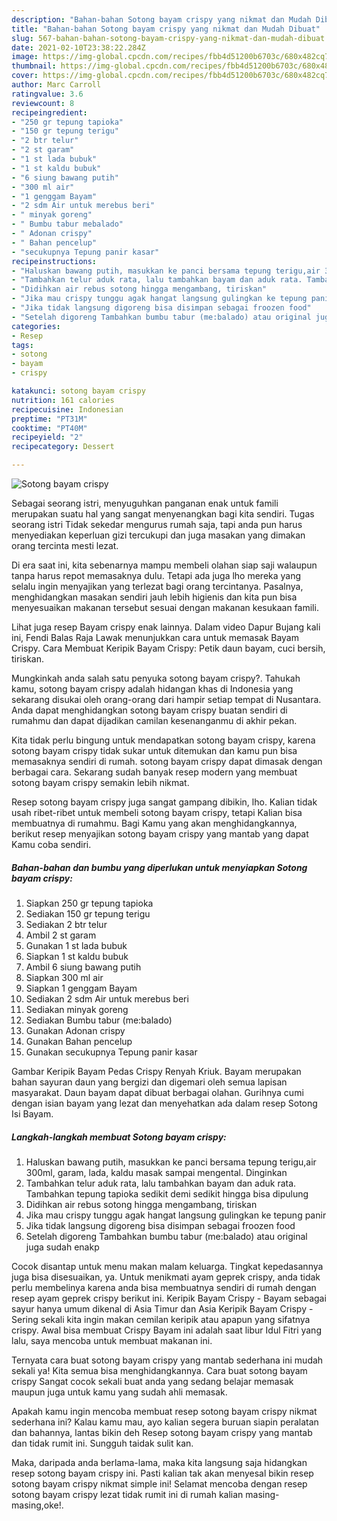 ```yaml
---
description: "Bahan-bahan Sotong bayam crispy yang nikmat dan Mudah Dibuat"
title: "Bahan-bahan Sotong bayam crispy yang nikmat dan Mudah Dibuat"
slug: 567-bahan-bahan-sotong-bayam-crispy-yang-nikmat-dan-mudah-dibuat
date: 2021-02-10T23:38:22.284Z
image: https://img-global.cpcdn.com/recipes/fbb4d51200b6703c/680x482cq70/sotong-bayam-crispy-foto-resep-utama.jpg
thumbnail: https://img-global.cpcdn.com/recipes/fbb4d51200b6703c/680x482cq70/sotong-bayam-crispy-foto-resep-utama.jpg
cover: https://img-global.cpcdn.com/recipes/fbb4d51200b6703c/680x482cq70/sotong-bayam-crispy-foto-resep-utama.jpg
author: Marc Carroll
ratingvalue: 3.6
reviewcount: 8
recipeingredient:
- "250 gr tepung tapioka"
- "150 gr tepung terigu"
- "2 btr telur"
- "2 st garam"
- "1 st lada bubuk"
- "1 st kaldu bubuk"
- "6 siung bawang putih"
- "300 ml air"
- "1 genggam Bayam"
- "2 sdm Air untuk merebus beri"
- " minyak goreng"
- " Bumbu tabur mebalado"
- " Adonan crispy"
- " Bahan pencelup"
- "secukupnya Tepung panir kasar"
recipeinstructions:
- "Haluskan bawang putih, masukkan ke panci bersama tepung terigu,air 300ml, garam, lada, kaldu masak sampai mengental. Dinginkan"
- "Tambahkan telur aduk rata, lalu tambahkan bayam dan aduk rata. Tambahkan tepung tapioka sedikit demi sedikit hingga bisa dipulung"
- "Didihkan air rebus sotong hingga mengambang, tiriskan"
- "Jika mau crispy tunggu agak hangat langsung gulingkan ke tepung panir"
- "Jika tidak langsung digoreng bisa disimpan sebagai froozen food"
- "Setelah digoreng Tambahkan bumbu tabur (me:balado) atau original juga sudah enakp"
categories:
- Resep
tags:
- sotong
- bayam
- crispy

katakunci: sotong bayam crispy 
nutrition: 161 calories
recipecuisine: Indonesian
preptime: "PT31M"
cooktime: "PT40M"
recipeyield: "2"
recipecategory: Dessert

---
```



![Sotong bayam crispy](https://img-global.cpcdn.com/recipes/fbb4d51200b6703c/680x482cq70/sotong-bayam-crispy-foto-resep-utama.jpg)

Sebagai seorang istri, menyuguhkan panganan enak untuk famili merupakan suatu hal yang sangat menyenangkan bagi kita sendiri. Tugas seorang istri Tidak sekedar mengurus rumah saja, tapi anda pun harus menyediakan keperluan gizi tercukupi dan juga masakan yang dimakan orang tercinta mesti lezat.

Di era  saat ini, kita sebenarnya mampu membeli olahan siap saji walaupun tanpa harus repot memasaknya dulu. Tetapi ada juga lho mereka yang selalu ingin menyajikan yang terlezat bagi orang tercintanya. Pasalnya, menghidangkan masakan sendiri jauh lebih higienis dan kita pun bisa menyesuaikan makanan tersebut sesuai dengan makanan kesukaan famili. 

Lihat juga resep Bayam crispy enak lainnya. Dalam video Dapur Bujang kali ini, Fendi Balas Raja Lawak menunjukkan cara untuk memasak Bayam Crispy. Cara Membuat Keripik Bayam Crispy: Petik daun bayam, cuci bersih, tiriskan.

Mungkinkah anda salah satu penyuka sotong bayam crispy?. Tahukah kamu, sotong bayam crispy adalah hidangan khas di Indonesia yang sekarang disukai oleh orang-orang dari hampir setiap tempat di Nusantara. Anda dapat menghidangkan sotong bayam crispy buatan sendiri di rumahmu dan dapat dijadikan camilan kesenanganmu di akhir pekan.

Kita tidak perlu bingung untuk mendapatkan sotong bayam crispy, karena sotong bayam crispy tidak sukar untuk ditemukan dan kamu pun bisa memasaknya sendiri di rumah. sotong bayam crispy dapat dimasak dengan berbagai cara. Sekarang sudah banyak resep modern yang membuat sotong bayam crispy semakin lebih nikmat.

Resep sotong bayam crispy juga sangat gampang dibikin, lho. Kalian tidak usah ribet-ribet untuk membeli sotong bayam crispy, tetapi Kalian bisa membuatnya di rumahmu. Bagi Kamu yang akan menghidangkannya, berikut resep menyajikan sotong bayam crispy yang mantab yang dapat Kamu coba sendiri.

<!--inarticleads1-->

##### Bahan-bahan dan bumbu yang diperlukan untuk menyiapkan Sotong bayam crispy:

1. Siapkan 250 gr tepung tapioka
1. Sediakan 150 gr tepung terigu
1. Sediakan 2 btr telur
1. Ambil 2 st garam
1. Gunakan 1 st lada bubuk
1. Siapkan 1 st kaldu bubuk
1. Ambil 6 siung bawang putih
1. Siapkan 300 ml air
1. Siapkan 1 genggam Bayam
1. Sediakan 2 sdm Air untuk merebus beri
1. Sediakan  minyak goreng
1. Sediakan  Bumbu tabur (me:balado)
1. Gunakan  Adonan crispy
1. Gunakan  Bahan pencelup
1. Gunakan secukupnya Tepung panir kasar


Gambar Keripik Bayam Pedas Crispy Renyah Kriuk. Bayam merupakan bahan sayuran daun yang bergizi dan digemari oleh semua lapisan masyarakat. Daun bayam dapat dibuat berbagai olahan. Gurihnya cumi dengan isian bayam yang lezat dan menyehatkan ada dalam resep Sotong Isi Bayam. 

<!--inarticleads2-->

##### Langkah-langkah membuat Sotong bayam crispy:

1. Haluskan bawang putih, masukkan ke panci bersama tepung terigu,air 300ml, garam, lada, kaldu masak sampai mengental. Dinginkan
1. Tambahkan telur aduk rata, lalu tambahkan bayam dan aduk rata. Tambahkan tepung tapioka sedikit demi sedikit hingga bisa dipulung
1. Didihkan air rebus sotong hingga mengambang, tiriskan
1. Jika mau crispy tunggu agak hangat langsung gulingkan ke tepung panir
1. Jika tidak langsung digoreng bisa disimpan sebagai froozen food
1. Setelah digoreng Tambahkan bumbu tabur (me:balado) atau original juga sudah enakp


Cocok disantap untuk menu makan malam keluarga. Tingkat kepedasannya juga bisa disesuaikan, ya. Untuk menikmati ayam geprek crispy, anda tidak perlu membelinya karena anda bisa membuatnya sendiri di rumah dengan resep ayam geprek crispy berikut ini. Keripik Bayam Crispy - Bayam sebagai sayur hanya umum dikenal di Asia Timur dan Asia Keripik Bayam Crispy - Sering sekali kita ingin makan cemilan keripik atau apapun yang sifatnya crispy. Awal bisa membuat Crispy Bayam ini adalah saat libur Idul Fitri yang lalu, saya mencoba untuk membuat makanan ini. 

Ternyata cara buat sotong bayam crispy yang mantab sederhana ini mudah sekali ya! Kita semua bisa menghidangkannya. Cara buat sotong bayam crispy Sangat cocok sekali buat anda yang sedang belajar memasak maupun juga untuk kamu yang sudah ahli memasak.

Apakah kamu ingin mencoba membuat resep sotong bayam crispy nikmat sederhana ini? Kalau kamu mau, ayo kalian segera buruan siapin peralatan dan bahannya, lantas bikin deh Resep sotong bayam crispy yang mantab dan tidak rumit ini. Sungguh taidak sulit kan. 

Maka, daripada anda berlama-lama, maka kita langsung saja hidangkan resep sotong bayam crispy ini. Pasti kalian tak akan menyesal bikin resep sotong bayam crispy nikmat simple ini! Selamat mencoba dengan resep sotong bayam crispy lezat tidak rumit ini di rumah kalian masing-masing,oke!.

